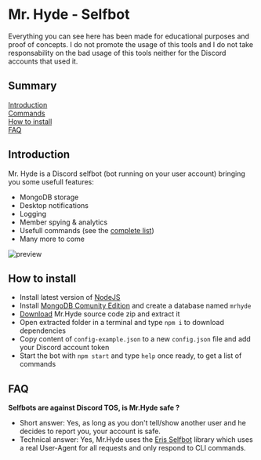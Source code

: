 # Mr. Hyde - Selfbot
Everything you can see here has been made for educational purposes and proof of concepts. I do not promote the usage of this tools and I do not take responsability on the bad usage of this tools neither for the Discord accounts that used it.

## Summary
[Introduction](https://github.com/E-Gentleman/MrHyde-Selfbot#introduction)  
[Commands](https://github.com/E-Gentleman/MrHyde-Selfbot#commands)  
[How to install](https://github.com/E-Gentleman/MrHyde-Selfbot#how-to-install)  
[FAQ](https://github.com/E-Gentleman/MrHyde-Selfbot#faq)


## Introduction
Mr. Hyde is a Discord selfbot (bot running on your user account) bringing you some usefull features:
 - MongoDB storage
 - Desktop notifications
 - Logging
 - Member spying & analytics
 - Usefull commands (see the [complete list](https://github.com/E-Gentleman/MrHyde-Selfbot/tree/master/commands))
 - Many more to come
 
 ![preview](https://s8.gifyu.com/images/previewd29705674e361f4a.gif)
 
## How to install
- Install latest version of [NodeJS](https://nodejs.org/en/download/)
- Install [MongoDB Comunity Edition](https://www.mongodb.com/try/download/community?tck=docs_server) and create a database named `mrhyde`
- [Download](https://github.com/E-Gentleman/MrHyde-Selfbot/archive/master.zip) Mr.Hyde source code zip and extract it
- Open extracted folder in a terminal and type `npm i` to download dependencies
- Copy content of `config-example.json` to a new `config.json` file and add your Discord account token
- Start the bot with `npm start` and type `help` once ready, to get a list of commands

## FAQ
**Selfbots are against Discord TOS, is Mr.Hyde  safe ?**
- Short answer: Yes, as long as you don't tell/show another user and he decides to report you, your account is safe.
- Technical answer: Yes, Mr.Hyde uses the [Eris Selfbot](https://github.com/erupcja/eris) library which uses a real User-Agent for all requests and only respond to CLI commands.